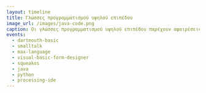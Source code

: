 ```yaml
---
layout: timeline 
title: Γλώσσες προγραμματισμού υψηλού επιπέδου 
image_url: /images/java-code.png
caption: Οι γλώσσες προγραμματισμού υψηλού επιπέδου παρέχουν αφαιρέσεις στον χρήστη ώστε να διευκολυνθεί συην δημιουργία των προγραμμάτων που επιθυμεί. Αποτελούνται από εντολές που μοιάζουν με φυσική γλώσσα και για την εκτέλεση του προγράμματος απαιτείται η μεταγλώττιση του για την μετατροπή σε γλώσσα μηχανής.
events:
  - dartmouth-basic 
  - smalltalk
  - max-language
  - visual-basic-form-designer
  - squeakos
  - java
  - python
  - processing-ide 
---
```

